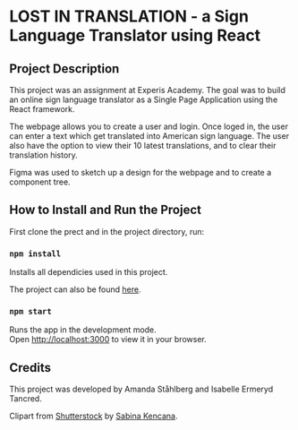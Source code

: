 
# LOST IN TRANSLATION -  a Sign Language Translator using React

## Project Description
This project was an assignment at Experis Academy. The goal was to build an online sign language translator as a Single Page Application using the React framework.

The webpage allows you to create a user and login. Once loged in, the user can enter a text which get translated into American sign language. The user also have the option to view their 10 latest translations, and to clear their translation history. 

Figma was used to sketch up a design for the webpage and to create a component tree. 

## How to Install and Run the Project

First clone the prect and in the project directory, run:

### `npm install`

Installs all dependicies used in this project.

The project can also be found [here](https://lost-in-translation-alpha.vercel.app/).

### `npm start`

Runs the app in the development mode.\
Open [http://localhost:3000](http://localhost:3000) to view it in your browser.

## Credits 
This project was developed by Amanda Ståhlberg and Isabelle Ermeryd Tancred.

Clipart from [Shutterstock](https://www.shutterstock.com/sv/) by [Sabina Kencana](https://www.shutterstock.com/blog/american-sign-language-clip-art-pack).



